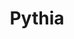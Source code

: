 ---
title: Pythia
link: https://arxiv.org/abs/2304.01373
release:
  month: 12
  year: 2022
training:
  code:
    pretraining:
      value: 5
      license: Apache 2.0
    finetuning:
      value: N/A
    alignment:
      value: N/A
  data:
    pretraining:
      value: 5
      license: MIT
    sft:
      value: N/A
    alignment:
      value: N/A
evaluation:
  code:
    general:
      value: 5
      license: Apache 2.0
    safety:
      value: N/A
  data:
    utility:
      value: N/A
    safety:
      value: N/A
deployment:
  code:
    inference:
      value: 5
      license: Apache 2.0
  data:
    weights:
      value: 5
      license: Apache 2.0

---
